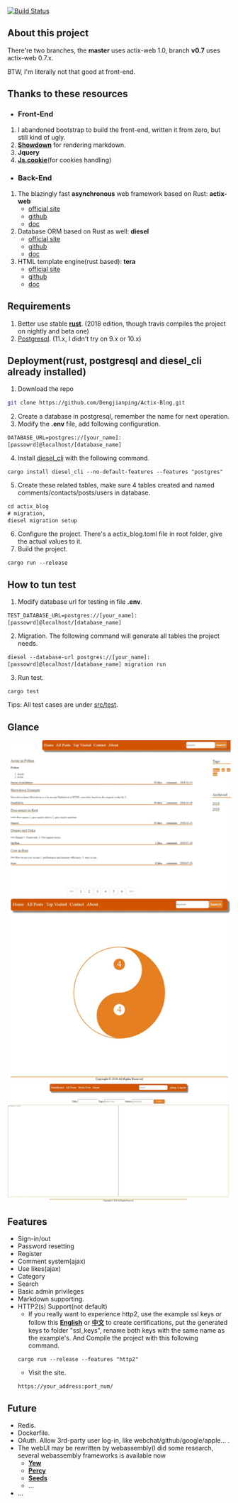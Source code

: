 [![Build Status](https://travis-ci.com/Dengjianping/Actix-Blog.svg?branch=master)](https://travis-ci.com/Dengjianping/Actix-Blog)

## About this project
There're two branches, the **master** uses actix-web 1.0, branch **v0.7** uses actix-web 0.7.x.

BTW, I'm literally not that good at front-end.

## Thanks to these resources
- ### Front-End
1. I abandoned bootstrap to build the front-end, written it from zero, but still kind of ugly.
2. **[Showdown](https://github.com/showdownjs/showdown)** for rendering markdown.
3. **Jquery**
4. **[Js.cookie](https://github.com/js-cookie/js-cookie)**(for cookies handling)

- ### Back-End
1. The blazingly fast **asynchronous** web framework based on Rust: **actix-web**
    - [official site](https://actix.rs/)
    - [github](https://github.com/actix/actix-web)
    - [doc](https://actix.rs/api/actix-web/stable/actix_web/)
2. Database ORM based on Rust as well: **diesel**
    - [official site](http://diesel.rs/)
    - [github](https://github.com/diesel-rs/diesel)
    - [doc](http://docs.diesel.rs/diesel/index.html)
3. HTML template engine(rust based): **tera**
    - [official site](https://tera.netlify.com/)
    - [github](https://github.com/Keats/tera)
    - [doc](https://docs.rs/tera/1.0.0-beta.13/tera/)

## Requirements
1. Better use stable [**rust**](https://www.rust-lang.org/). (2018 edition, though travis compiles the project on nightly and beta one)
2. [Postgresql](https://www.postgresql.org/download/). (11.x, I didn't try on 9.x or 10.x)


## Deployment(rust, postgresql and diesel_cli already installed)
1. Download the repo
```sh
git clone https://github.com/Dengjianping/Actix-Blog.git
```
2. Create a database in postgresql, remember the name for next operation.
3. Modify the **.env** file, add following configuration.
```
DATABASE_URL=postgres://[your_name]:[passowrd]@localhost/[database_name]
```
4. Install [diesel_cli](http://diesel.rs/guides/getting-started/) with the following command.
```
cargo install diesel_cli --no-default-features --features "postgres"
```
5. Create these related tables, make sure 4 tables created and named comments/contacts/posts/users in database.
```
cd actix_blog
# migration, 
diesel migration setup
```
6. Configure the project. There's a actix_blog.toml file in root folder, give the actual values to it.
7. Build the project.
```
cargo run --release
```

## How to tun test
1. Modify database url for testing in file **.env**.
```
TEST_DATABASE_URL=postgres://[your_name]:[passowrd]@localhost/[database_name]
```
2. Migration. The following command will generate all tables the project needs.
```
diesel --database-url postgres://[your_name]:[passowrd]@localhost/[database_name] migration run
```
3. Run test.
```
cargo test
```

Tips: All test cases are under [src/test](https://github.com/Dengjianping/Actix-Blog/tree/master/src/test).

## Glance
![main page](samples/index.JPG)
![admin page](samples/404.JPG)
![admin page](samples/write_post.JPG)

## Features
- Sign-in/out
- Password resetting
- Register
- Comment system(ajax)
- Use likes(ajax)
- Category
- Search
- Basic admin privileges
- Markdown supporting.
- HTTP2(s) Support(not default)
    - If you really want to experience http2, use the example ssl keys or follow this **[English](https://www.wikihow.com/Be-Your-Own-Certificate-Authority)** or **[中文](https://www.linuxidc.com/Linux/2015-10/124001.htm)** to create certifications, put the generated keys to folder "ssl_keys", rename both keys with the same name as the example's. And Compile the project with this following command.
    ```
    cargo run --release --features "http2"
    ```
    - Visit the site. 
    ```
    https://your_address:port_num/
    ```


## Future
- Redis.
- Dockerfile.
- OAuth. Allow 3rd-party user log-in, like webchat/github/google/apple... .
- The webUI may be rewritten by webassembly(I did some research, several webassembly frameworks is available now
    - **[Yew](https://github.com/DenisKolodin/yew)**
    - **[Percy](https://github.com/chinedufn/percy)**
    - **[Seeds](https://github.com/David-OConnor/seed)**
    - ...
- ...